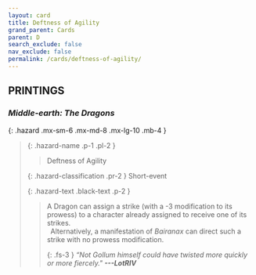 ```yaml
---
layout: card
title: Deftness of Agility
grand_parent: Cards
parent: D
search_exclude: false
nav_exclude: false
permalink: /cards/deftness-of-agility/
---
```


## PRINTINGS


### _Middle-earth: The Dragons_

{: .hazard .mx-sm-6 .mx-md-8 .mx-lg-10 .mb-4 }
> {: .hazard-name .p-1 .pl-2 }
> > <div class="hazard-mp"></div>
> > <div class="card-name">Deftness of Agility</div>
>
> {: .hazard-classification .pr-2 }
> Short-event
>
> {: .hazard-text .black-text .p-2 }
> > A Dragon can assign a strike (with a -3 modification to its prowess) to a character already assigned to receive one of its strikes. <br>&ensp;Alternatively, a manifestation of _Bairanax_ can direct such a strike with no prowess modification. 
> > 
> > {: .fs-3 } 
> > _“Not Gollum himself could have twisted more quickly or more fiercely."_ ***---&#65279;LotRIV*** 
>
